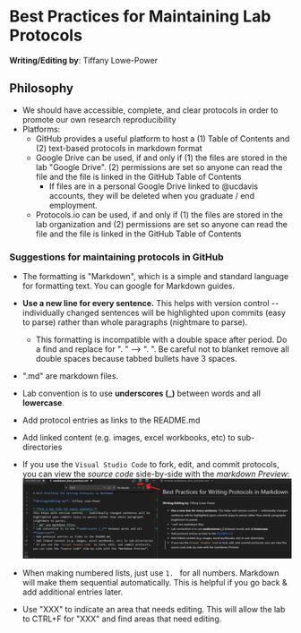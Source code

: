 # Best Practices for Maintaining Lab Protocols

**Writing/Editing by**: Tiffany Lowe-Power

## Philosophy

* We should have accessible, complete, and clear protocols in order to promote our own research reproducibility
* Platforms: 
    * GitHub provides a useful platform to host a (1) Table of Contents and (2) text-based protocols in markdown format
    * Google Drive can be used, if and only if (1) the files are stored in the lab "Google Drive". (2) permissions are set so anyone can read the file and the file is linked in the GitHub Table of Contents
        * If files are in a personal Google Drive linked to @ucdavis accounts, they will be deleted when you graduate / end employment. 
    * Protocols.io can be used, if and only if (1) the files are stored in the lab organization and (2) permissions are set so anyone can read the file and the file is linked in the GitHub Table of Contents

### Suggestions for maintaining protocols in GitHub

* The formatting is "Markdown", which is a simple and standard language for formatting text. You can google for Markdown guides. 


* **Use a new line for every sentence.** 
This helps with version control -- individually changed sentences will be highlighted upon commits (easy to parse) rather than whole paragraphs (nightmare to parse).
    * This formatting is incompatible with a double space after period. 
    Do a find and replace for ".  " --> ". ". 
    Be careful not to blanket remove all double spaces because tabbed bullets have 3 spaces. 

* ".md" are markdown files.

* Lab convention is to use **underscores (_)** between words and all **lowercase**. 

* Add protocol entries as links to the README.md 

* Add linked content (e.g. images, excel workbooks, etc) to sub-directories

* If you use the `Visual Studio Code` to fork, edit, and commit protocols, you can view the *source code* side-by-side with the *markdown Preview*:
![How to open the preview markdown](images/preview_markdown_screenshot.png)

* When making numbered lists, just use `1. ` for all numbers. 
Markdown will make them sequential automatically.
This is helpful if you go back & add additional entries later. 

* Use "XXX" to indicate an area that needs editing. This will allow the lab to CTRL+F for "XXX" and find areas that need editing.